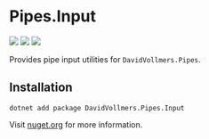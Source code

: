 ﻿# Pipes.Input

[![](https://img.shields.io/nuget/vpre/DavidVollmers.Pipes.Input?style=flat-square)](https://www.nuget.org/packages/DavidVollmers.Pipes.Input)
[![](https://img.shields.io/github/v/release/DavidVollmers/Pipes?include_prereleases&style=flat-square)](https://github.com/DavidVollmers/Pipes/releases)
[![](https://img.shields.io/github/license/DavidVollmers/Pipes?style=flat-square)](https://github.com/DavidVollmers/Pipes/blob/main/LICENSE.txt)

Provides pipe input utilities for `DavidVollmers.Pipes`.

## Installation

```shell
dotnet add package DavidVollmers.Pipes.Input
```

Visit [nuget.org](https://www.nuget.org/packages/DavidVollmers.Pipes.Input) for more information.
